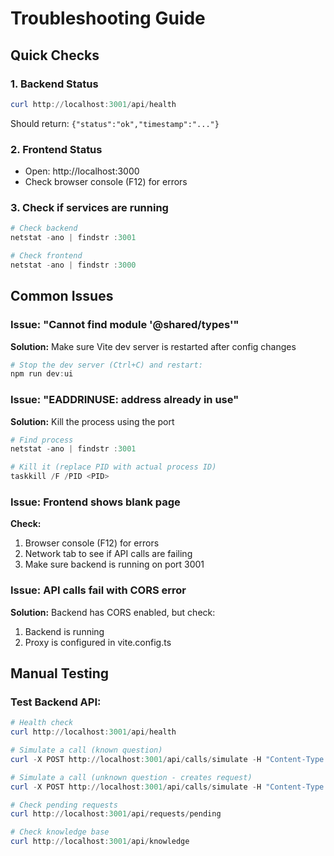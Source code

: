 # Troubleshooting Guide

## Quick Checks

### 1. Backend Status
```powershell
curl http://localhost:3001/api/health
```
Should return: `{"status":"ok","timestamp":"..."}`

### 2. Frontend Status
- Open: http://localhost:3000
- Check browser console (F12) for errors

### 3. Check if services are running
```powershell
# Check backend
netstat -ano | findstr :3001

# Check frontend  
netstat -ano | findstr :3000
```

## Common Issues

### Issue: "Cannot find module '@shared/types'"
**Solution:** Make sure Vite dev server is restarted after config changes
```powershell
# Stop the dev server (Ctrl+C) and restart:
npm run dev:ui
```

### Issue: "EADDRINUSE: address already in use"
**Solution:** Kill the process using the port
```powershell
# Find process
netstat -ano | findstr :3001

# Kill it (replace PID with actual process ID)
taskkill /F /PID <PID>
```

### Issue: Frontend shows blank page
**Check:**
1. Browser console (F12) for errors
2. Network tab to see if API calls are failing
3. Make sure backend is running on port 3001

### Issue: API calls fail with CORS error
**Solution:** Backend has CORS enabled, but check:
1. Backend is running
2. Proxy is configured in vite.config.ts

## Manual Testing

### Test Backend API:
```powershell
# Health check
curl http://localhost:3001/api/health

# Simulate a call (known question)
curl -X POST http://localhost:3001/api/calls/simulate -H "Content-Type: application/json" -d '{\"phone\": \"+1234567890\", \"name\": \"Test\", \"question\": \"What are your hours?\"}'

# Simulate a call (unknown question - creates request)
curl -X POST http://localhost:3001/api/calls/simulate -H "Content-Type: application/json" -d '{\"phone\": \"+1234567891\", \"name\": \"Test2\", \"question\": \"Do you have parking?\"}'

# Check pending requests
curl http://localhost:3001/api/requests/pending

# Check knowledge base
curl http://localhost:3001/api/knowledge
```

